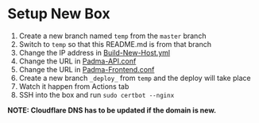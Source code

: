 # Setup New Box

1) Create a new branch named `temp` from the `master` branch
2) Switch to `temp` so that this README.md is from that branch
3) Change the IP address in [Build-New-Host.yml](https://github.com/Lotus-King-Research/Padma-Infra/blob/temp/.github/workflows/Build-New-Host.yml)
4) Change the URL in [Padma-API.conf](https://github.com/Lotus-King-Research/Padma-Infra/blob/temp/Padma-API.conf)
5) Change the URL in [Padma-Frontend.conf](https://github.com/Lotus-King-Research/Padma-Infra/blob/temp/Padma-Frontend.conf)
6) Create a new branch `_deploy_` from `temp` and the deploy will take place
7) Watch it happen from Actions tab
8) SSH into the box and run `sudo certbot --nginx`

**NOTE: Cloudflare DNS has to be updated if the domain is new.**

